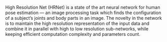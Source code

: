 High Resolution Net (HRNet) is a state of the art neural network for human pose estimation — an image processing task which finds the configuration of a subject’s joints and body parts in an image. The novelty in the network is to maintain the high resolution representation of the input data and combine it in parallel with high to low resolution sub-networks, while keeping efficient computation complexity and parameters count.
